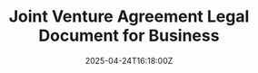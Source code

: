 ---
title: Joint Venture Agreement Legal Document for Business
linkTitle: Joint Venture Agreement Legal Document for Business
date: '2025-04-24T16:18:00Z'
weight: 1
description: No content
draft: false
ref: joint-venture-agreement-legal-document-for-business
---